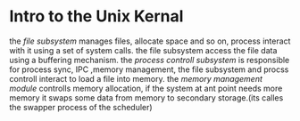# Intro to the Unix Kernal

the *file subsystem* manages files, allocate space and so on, process interact with it using
a set of system calls. the file subsystem access the file data using a buffering mechanism.
the *process  controll subsystem* is responsible for process sync, IPC ,memory management, 
the file subsystem and procss controll  interact to load a file into memory.
the *memory management module* controlls memory allocation, if the system at ant point needs
more memory it swaps some data from memory to secondary storage.(its calles the swapper process of the scheduler)
